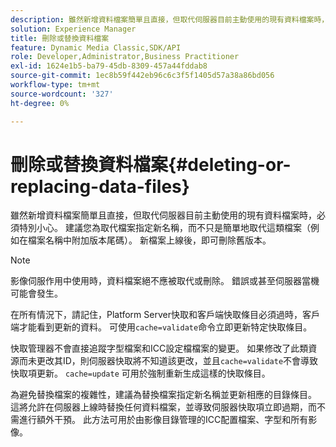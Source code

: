 ```yaml
---
description: 雖然新增資料檔案簡單且直接，但取代伺服器目前主動使用的現有資料檔案時，必須特別小心。 建議您為取代檔案指定新名稱，而不只是簡單地取代這類檔案（例如在檔案名稱中附加版本尾碼）。 新檔案上線後，即可刪除舊版本。
solution: Experience Manager
title: 刪除或替換資料檔案
feature: Dynamic Media Classic,SDK/API
role: Developer,Administrator,Business Practitioner
exl-id: 1624e1b5-ba79-45db-8309-457a44fddab8
source-git-commit: 1ec8b59f442eb96c6c3f5f1405d57a38a86bd056
workflow-type: tm+mt
source-wordcount: '327'
ht-degree: 0%

---
```


# 刪除或替換資料檔案{#deleting-or-replacing-data-files}

雖然新增資料檔案簡單且直接，但取代伺服器目前主動使用的現有資料檔案時，必須特別小心。 建議您為取代檔案指定新名稱，而不只是簡單地取代這類檔案（例如在檔案名稱中附加版本尾碼）。 新檔案上線後，即可刪除舊版本。

>[!NOTE]
>
>影像伺服作用中使用時，資料檔案絕不應被取代或刪除。 錯誤或甚至伺服器當機可能會發生。

在所有情況下，請記住，Platform Server快取和客戶端快取條目必須過時，客戶端才能看到更新的資料。 可使用`cache=validate`命令立即更新特定快取條目。

快取管理器不會直接追蹤字型檔案和ICC設定檔檔案的變更。 如果修改了此類資源而未更改其ID，則伺服器快取將不知道該更改，並且`cache=validate`不會導致快取項更新。 `cache=update` 可用於強制重新生成這樣的快取條目。

為避免替換檔案的複雜性，建議為替換檔案指定新名稱並更新相應的目錄條目。 這將允許在伺服器上線時替換任何資料檔案，並導致伺服器快取項立即過期，而不需進行額外干預。 此方法可用於由影像目錄管理的ICC配置檔案、字型和所有影像。
